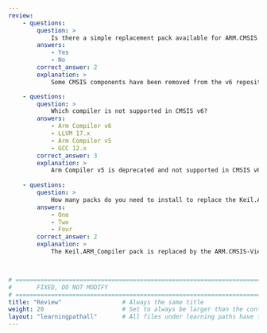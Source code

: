 ```yaml
---
review:
    - questions:
        question: >
            Is there a simple replacement pack available for ARM.CMSIS.5.x.x?
        answers:
            - Yes
            - No
        correct_answer: 2                    
        explanation: >
            Some CMSIS components have been removed from the v6 repository, thus you need to install three packs to replace the old version.

    - questions:
        question: >
            Which compiler is not supported in CMSIS v6?
        answers:
            - Arm Compiler v6
            - LLVM 17.x
            - Arm Compiler v5
            - GCC 12.x
        correct_answer: 3                   
        explanation: >
            Arm Compiler v5 is deprecated and not supported in CMSIS v6 anymore.
               
    - questions:
        question: >
            How many packs do you need to install to replace the Keil.ARM_Compiler pack?
        answers:
            - One
            - Two
            - Four
        correct_answer: 2          
        explanation: >
            The Keil.ARM_Compiler pack is replaced by the ARM.CMSIS-View and ARM.CMSIS_Compiler packs.



# ================================================================================
#       FIXED, DO NOT MODIFY
# ================================================================================
title: "Review"                 # Always the same title
weight: 20                      # Set to always be larger than the content in this path
layout: "learningpathall"       # All files under learning paths have this same wrapper
---
```

